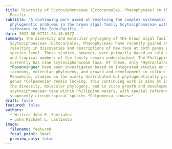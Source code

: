 ```yaml
---
title: Diversity of Scytosiphonaceae (Ectocarpales, Phaeophyceae) in the Western
  Pacific
subtitle: "A continuing work aimed at resolving the complex systematic and
  phylogenetic problems in the brown algal family Scytosiphonaceae with special
  reference to the Indo-Pacific. "
date: 2022-08-07T11:26:18.687Z
summary: The diversity and molecular phylogeny of the brown algal family
  Scytosiphonaceae (Ectocarpales, Phaeophyceae) have recently gained attention,
  resulting in discoveries and descriptions of new taxa at both genus and
  species level. These studies, however, were primarily based on cold water taxa
  and tropical members of the family remain understudied. The Philippines
  currently has nine scytosiphonacean taxa. Of these, only *Hydroclathrus* and
  *Rosenvingea* have been investigated based on integrated studies on their
  taxonomy, molecular phylogeny, and growth and development in culture.
  Meanwhile, studies on the widely distributed but phylogenetically problematic
  genus *Colpomenia* remain lacking. This continuing work is aims at investigate
  the diversity, molecular phylogeny, and in vitro growth and development of the
  scytosiphonacean taxa within Philippine waters, with special reference to the
  supposedly circumtropical species *Colpomenia sinuosa*.
draft: false
featured: false
authors:
  - Wilfred John E. Santiañez
  - John Michael L. Lastimoso
image:
  filename: featured
  focal_point: Smart
  preview_only: false
---
```

